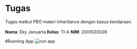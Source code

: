 # Tugas
Tugas matkul PBO materi Inheritance dengan kasus kendaraan. \
\
**Nama**: Eky Januarta
**Kelas**: TI-A
**NIM**: 2001020028


#Running App
![run app](https://github.com/lenfaire/tugas-java-inheritance/blob/main/Screenshot_11.png)
